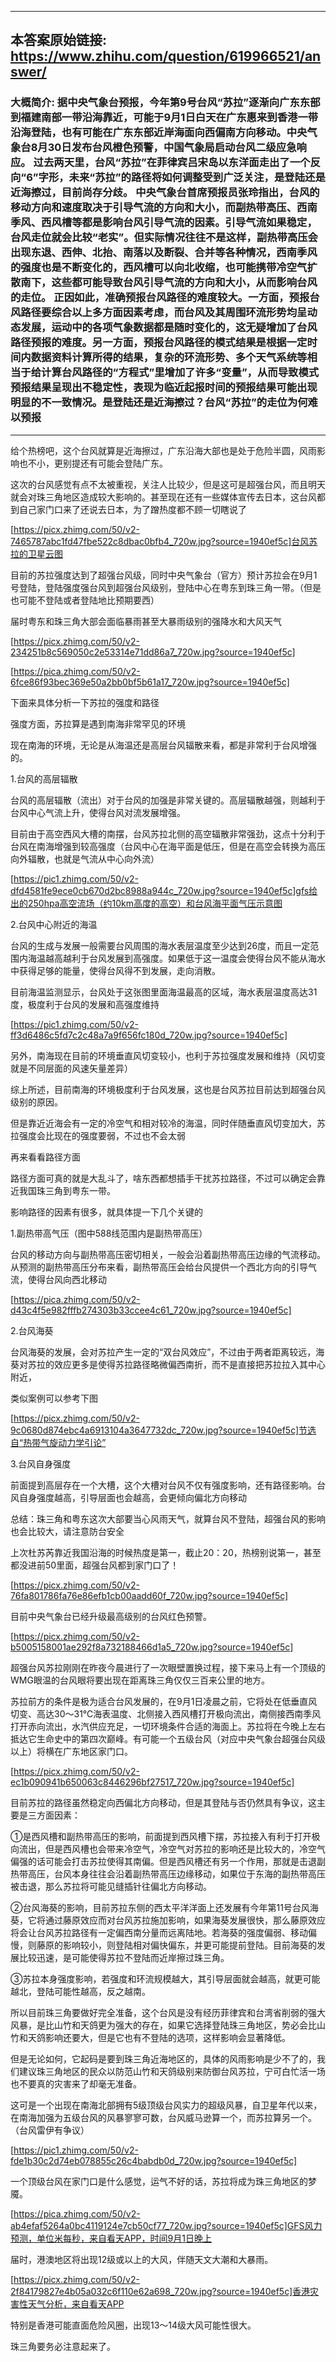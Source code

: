 ----------------------------------------
## 本答案原始链接: https://www.zhihu.com/question/619966521/answer/
### 大概简介: 据中央气象台预报，今年第9号台风“苏拉”逐渐向广东东部到福建南部一带沿海靠近，可能于9月1日白天在广东惠来到香港一带沿海登陆，也有可能在广东东部近岸海面向西偏南方向移动。中央气象台8月30日发布台风橙色预警，中国气象局启动台风二级应急响应。 过去两天里，台风“苏拉”在菲律宾吕宋岛以东洋面走出了一个反向“6”字形，未来“苏拉”的路径将如何调整受到广泛关注，是登陆还是近海擦过，目前尚存分歧。 中央气象台首席预报员张玲指出，台风的移动方向和速度取决于引导气流的方向和大小，而副热带高压、西南季风、西风槽等都是影响台风引导气流的因素。引导气流如果稳定，台风走位就会比较“老实”。但实际情况往往不是这样，副热带高压会出现东退、西伸、北抬、南落以及断裂、合并等各种情况，西南季风的强度也是不断变化的，西风槽可以向北收缩，也可能携带冷空气扩散南下，这些都可能导致台风引导气流的方向和大小，从而影响台风的走位。 正因如此，准确预报台风路径的难度较大。一方面，预报台风路径要综合以上多方面因素考虑，而台风及其周围环流形势均呈动态发展，运动中的各项气象数据都是随时变化的，这无疑增加了台风路径预报的难度。另一方面，预报台风路径的模式结果是根据一定时间内数据资料计算所得的结果，复杂的环流形势、多个天气系统等相当于给计算台风路径的“方程式”里增加了许多“变量”，从而导致模式预报结果呈现出不稳定性，表现为临近起报时间的预报结果可能出现明显的不一致情况。是登陆还是近海擦过？台风“苏拉”的走位为何难以预报
----------------------------------------
给个热榜吧，这个台风就算是近海擦过，广东沿海大部也是处于危险半圆，风雨影响也不小，更别提还有可能会登陆广东。

这次的台风感觉有点不太被重视，关注人比较少，但是这可是超强台风，而且明天就会对珠三角地区造成较大影响的。甚至现在还有一些媒体宣传去日本，这台风都到自己家门口来了还说去日本，为了蹭热度都不顾一切瞎说了

[https://picx.zhimg.com/50/v2-7465787abc1fd47fbe522c8dbac0bfb4_720w.jpg?source=1940ef5c]台风苏拉的卫星云图





目前的苏拉强度达到了超强台风级，同时中央气象台（官方）预计苏拉会在9月1号登陆，登陆强度强台风到超强台风级别，登陆中心在粤东到珠三角一带。（但是也可能不登陆或者登陆地比预期要西）

届时粤东和珠三角大部会面临暴雨甚至大暴雨级别的强降水和大风天气

[https://picx.zhimg.com/50/v2-234251b8c569050c2e53314e71dd86a7_720w.jpg?source=1940ef5c]




[https://pica.zhimg.com/50/v2-6fce86f93bec369e50a2bb0bf5b61a17_720w.jpg?source=1940ef5c]


下面来具体分析一下苏拉的强度和路径

强度方面，苏拉算是遇到南海非常罕见的环境


现在南海的环境，无论是从海温还是高层台风辐散来看，都是非常利于台风增强的。

1.台风的高层辐散

台风的高层辐散（流出）对于台风的加强是非常关键的。高层辐散越强，则越利于台风中心气流上升，使得台风对流发展增强。

目前由于高空西风大槽的南摆，台风苏拉北侧的高空辐散非常强劲，这点十分利于台风在南海增强到较高强度（台风中心在海平面是低压，但是在高空会转换为高压向外辐散，也就是气流从中心向外流）

[https://pic1.zhimg.com/50/v2-dfd4581fe9ece0cb670d2bc8988a944c_720w.jpg?source=1940ef5c]gfs给出的250hpa高空流场（约10km高度的高空）和台风海平面气压示意图

2.台风中心附近的海温

台风的生成与发展一般需要台风周围的海水表层温度至少达到26度，而且一定范围内海温越高越利于台风发展到高强度。如果低于这一温度会使得台风不能从海水中获得足够的能量，使得台风得不到发展，走向消散。

目前海温监测显示，台风处于这张图里面海温最高的区域，海水表层温度高达31度，极度利于台风的发展和高强度维持

[https://pic1.zhimg.com/50/v2-ff3d6486c5fd7c2c48a7a9f656fc180d_720w.jpg?source=1940ef5c]

另外，南海现在目前的环境垂直风切变较小，也利于苏拉强度发展和维持（风切变就是不同层面的风速矢量差异）


综上所述，目前南海的环境极度利于台风发展，这也是台风苏拉目前达到超强台风级别的原因。

但是靠近近海会有一定的冷空气和相对较冷的海温，同时伴随垂直风切变加大，苏拉强度会比现在的强度要弱，不过也不会太弱


再来看看路径方面

路径方面可真的就是大乱斗了，啥东西都想插手干扰苏拉路径，不过可以确定会靠近我国珠三角到粤东一带。

影响路径的因素有很多，就具体提一下几个关键的


1.副热带高气压（图中588线范围内是副热带高压）

台风的移动方向与副热带高压密切相关，一般会沿着副热带高压边缘的气流移动。从预测的副热带高压分布来看，副热带高压会给台风提供一个西北方向的引导气流，使得台风向西北移动

[https://pica.zhimg.com/50/v2-d43c4f5e982fffb274303b33ccee4c61_720w.jpg?source=1940ef5c]


2.台风海葵

台风海葵的发展，会对苏拉产生一定的“双台风效应”，不过由于两者距离较远，海葵对苏拉的效应更多是使得苏拉路径略微偏西南折，而不是直接把苏拉拉入其中心附近，

类似案例可以参考下图

[https://picx.zhimg.com/50/v2-9c0680d874ebc4a6913104a3647732dc_720w.jpg?source=1940ef5c]节选自“热带气旋动力学引论”


3.台风自身强度

前面提到高层存在一个大槽，这个大槽对台风不仅有强度影响，还有路径影响。台风自身强度越高，引导层面也会越高，会更倾向偏北方向移动


总结：珠三角和粤东这次大部要当心风雨天气，就算台风不登陆，超强台风的影响也会比较大，请注意防台安全

上次杜苏芮靠近我国沿海的时候热度是第一，截止20：20，热榜别说第一，甚至都没进前50里面，超强台风都到家门口了！

[https://picx.zhimg.com/50/v2-76fa801786fa76e86efb1cb00aadd60f_720w.jpg?source=1940ef5c]




目前中央气象台已经升级最高级别的台风红色预警。

[https://picx.zhimg.com/50/v2-b5005158001ae292f8a732188466d1a5_720w.jpg?source=1940ef5c]

超强台风苏拉刚刚在昨夜今晨进行了一次眼壁置换过程，接下来马上有一个顶级的WMG眼温的台风眼将要出现在距离珠三角仅仅三百来公里的地方。

苏拉前方的条件是极为适合台风发展的，在9月1日凌晨之前，它将处在低垂直风切变、高达30～31℃海表温度、北侧接入西风槽打开极向流出，南侧接西南季风打开赤向流出，水汽供应充足，一切环境条件合适的海面上。苏拉将在今晚上左右抵达它生命史中的第四次巅峰。有可能一个五级台风（对应中央气象台超强台风级以上）将横在广东地区家门口。

[https://picx.zhimg.com/50/v2-ec1b090941b650063c8446296bf27517_720w.jpg?source=1940ef5c]

目前苏拉的路径虽然稳定向西偏北方向移动，但是其登陆与否仍然具有争议，这主要是三方面因素：

①是西风槽和副热带高压的影响，前面提到西风槽下摆，苏拉接入有利于打开极向流出，但是西风槽也会带来冷空气，冷空气对苏拉的影响还是比较大的，冷空气偏强的话可能会打击苏拉使得其南偏。但是西风槽还有另一个作用，那就是击退副热带高压，台风本身往往会沿着副热带高压边缘移动，如果位于东海的副热带高压被击退，那么苏拉将可能见缝插针往偏北方向移动。

②台风海葵的影响，目前苏拉东侧的西太平洋洋面上还发展有今年第11号台风海葵，它将通过藤原效应而对台风苏拉施加影响，如果海葵发展很快，那么藤原效应将会让台风苏拉路径有一定偏西南分量而远离陆地。若海葵的强度偏弱、移动偏慢，则藤原的影响较小，则登陆相对偏快偏东，并更可能提前登陆。目前海葵的发展比较迅速，是可能使得苏拉不登陆而近岸擦过珠三角。

③苏拉本身强度影响，若强度和环流规模越大，其引导层面就会越高，就更可能越北，登陆可能性越高，反之越南。

所以目前珠三角要做好完全准备，这个台风是没有经历菲律宾和台湾省削弱的强大风暴，是比山竹和天鸽更为强大的存在，如果它选择登陆珠三角地区，势必会比山竹和天鸽影响还要大，但是它也有不登陆的选项，这样影响会显著降低。

但是无论如何，它起码是要到珠三角近海地区的，具体的风雨影响是少不了的，我们建议珠三角地区的民众以防范山竹和天鸽级别来防御台风苏拉，宁可白忙活一场也不要真的灾害来了却毫无准备。

这可是一个出现在南海北部拥有5级顶级台风实力的超级风暴，自卫星年代以来，在南海加强为五级台风的风暴寥寥可数，台风威马逊算一个，而苏拉算另一个。（台风雷伊有争议）

[https://pic1.zhimg.com/50/v2-fde1b30c2d74eb078855c26c4babdb0d_720w.jpg?source=1940ef5c]

一个顶级台风在家门口是什么感觉，运气不好的话，苏拉将成为珠三角地区的梦魇。

[https://pica.zhimg.com/50/v2-ab4efaf5264a0bc4119124e7cb50cf77_720w.jpg?source=1940ef5c]GFS风力预测，单位米每秒，来自看天APP，时间9月1日晚上

届时，港澳地区将出现12级或以上的大风，伴随天文大潮和大暴雨。

[https://picx.zhimg.com/50/v2-2f84179827e4b05a032c6f110e62a698_720w.jpg?source=1940ef5c]香港灾害性天气分析，来自看天APP

特别是香港可能直面危险风圈，出现13～14级大风可能性很大。

珠三角要务必注意起来了。